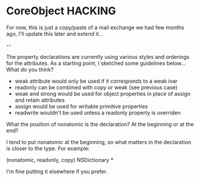 CoreObject HACKING
==================

For now, this is just a copy/paste of a mail exchange we had few months ago, I'll update this later and extend it...

--

The property declarations are currently using various styles and orderings for the attributes. As a starting point, I sketched some guidelines below… What do you think?

- weak attribute would only be used if it corresponds to a weak ivar
- readonly can be combined with copy or weak (see previous case)
- weak and strong would be used for object properties in place of assign and retain attributes
- assign would be used for writable primitive properties
- readwrite wouldn't be used unless a readonly property is overriden

What the position of nonatomic is the declaration? At the beginning or at the end? 

I tend to put nonatomic at the beginning, so what matters in the declaration is closer to the type. For example: 

(nonatomic, readonly, copy) NSDictionary *

I'm fine putting it elsewhere if you prefer.

